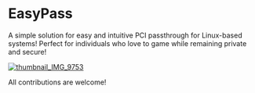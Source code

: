 # EasyPass
A simple solution for easy and intuitive PCI passthrough for Linux-based systems! Perfect for individuals who love to game while remaining private and secure!

[![thumbnail_IMG_9753](https://github.com/user-attachments/assets/c44d2482-eecd-4c62-a029-ce4ba1a9998f)](https://github.com/BigWaveUh/EasyPass/blob/main/IMG_9753.png?raw=true)

All contributions are welcome!

